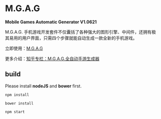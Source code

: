 # M.G.A.G

**Mobile Games Automatic Generator V1.0621**

M.G.A.G. 手机游戏开发套件不仅囊括了各种强大的图形引擎、中间件，还拥有极其易用的用户界面，只需四个步骤就能自动生成一款全新的手机游戏。

立即使用：[M.G.A.G](http://www.zhouchao.me/mgag) 

更多介绍：[知乎专栏：M.G.A.G.全自动手游生成器](http://zhuanlan.zhihu.com/AnyButton/20169448)

## build ##
Please install **nodeJS** and **bower** first.

```npm install```

```bower install```

```npm start```
